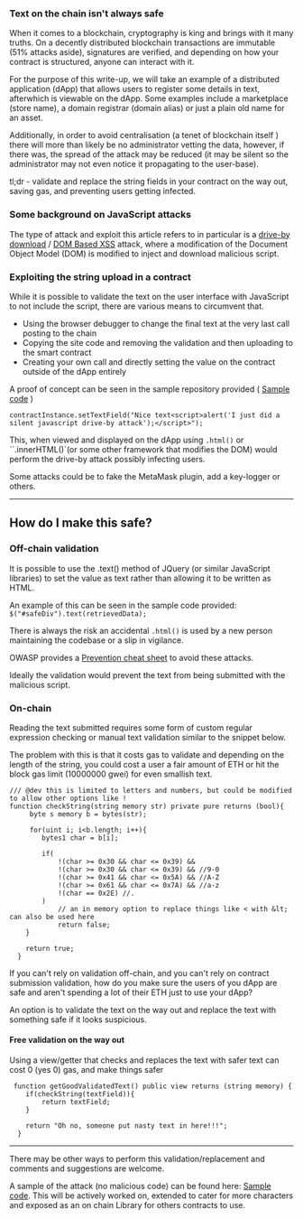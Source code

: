 ### Text on the chain isn't always safe
When it comes to a blockchain, cryptography is king and brings with it many truths. On a decently distributed blockchain transactions are immutable (51% attacks aside), signatures are verified, and depending on how your contract is structured, anyone can interact with it. 

For the purpose of this write-up, we will take an example of a distributed application (dApp) that allows users to register some details in text, afterwhich is viewable on the dApp. Some examples include a marketplace (store name), a domain registrar (domain alias) or just a plain old name for an asset. 

Additionally, in order to avoid centralisation (a tenet of blockchain itself ) there will more than likely be no administrator vetting the data, however, if there was, the spread of the attack may be reduced (it may be silent so the administrator may not even notice it propagating to the user-base).

tl;dr - validate and replace the string fields in your contract on the way out, saving gas, and preventing users getting infected.

### Some background on JavaScript attacks
The type of attack and exploit this article refers to in particular is a [drive-by download](https://www.exabeam.com/information-security/drive-by-download/ "Drive by download") / [DOM Based XSS](https://owasp.org/www-community/attacks/DOM_Based_XSS "Cross-site scripting") attack, where a modification of the Document Object Model (DOM) is modified to inject and download malicious script.


### Exploiting the string upload in a contract
While it is possible to validate the text on the user interface with JavaScript to not include the script, there are various means to circumvent that. 

* Using the browser debugger to change the final text at the very last call posting to the chain 
* Copying the site code and removing the validation and then uploading to the smart contract
* Creating your own call and directly setting the value on the contract outside of the dApp entirely

A proof of concept can be seen in the sample repository provided ( [Sample code](https://github.com/thedarkjester/SolidityAttackVector "Github sample") )

`contractInstance.setTextField("Nice text<script>alert('I just did a silent javascript drive-by attack');</script>");`

This, when viewed and displayed on the dApp using `.html()` or ``.innerHTML()`(or some other framework that modifies the DOM) would perform the drive-by attack possibly infecting users.  
  
Some attacks could be to fake the MetaMask plugin, add a key-logger or others.

****

## How do I make this safe?


### Off-chain validation

It is possible to use the .text() method of JQuery (or similar JavaScript libraries) to set the value as text rather than allowing it to be written as HTML. 

An example of this can be seen in the sample code provided:
`$("#safeDiv").text(retrievedData);`

There is always the risk an accidental `.html()` is used by a new person maintaining the codebase or a slip in vigilance.  

OWASP provides a [Prevention cheat sheet](https://cheatsheetseries.owasp.org/cheatsheets/DOM_based_XSS_Prevention_Cheat_Sheet.html "Cheat sheet") to avoid these attacks.

Ideally the validation would prevent the text from being submitted with the malicious script.

### On-chain
Reading the text submitted requires some form of custom regular expression checking or manual text validation similar to the snippet below.

The problem with this is that it costs gas to validate and depending on the length of the string, you could cost a user a fair amount of ETH or hit the block gas limit (10000000 gwei) for even smallish text.

```     
/// @dev this is limited to letters and numbers, but could be modified to allow other options like !
function checkString(string memory str) private pure returns (bool){
     byte s memory b = bytes(str);

     for(uint i; i<b.length; i++){
        bytes1 char = b[i];

        if(
            !(char >= 0x30 && char <= 0x39) &&
            !(char >= 0x30 && char <= 0x39) && //9-0
            !(char >= 0x41 && char <= 0x5A) && //A-Z
            !(char >= 0x61 && char <= 0x7A) && //a-z
            !(char == 0x2E) //.
        )
            // an in memory option to replace things like < with &lt; can also be used here
            return false;
    }

    return true;
  }
```

If you can't rely on validation off-chain, and you can't rely on contract submission validation, how do you make sure the users of you dApp are safe and aren't spending a lot of their ETH just to use your dApp?

An option is to validate the text on the way out and replace the text with something safe if it looks suspicious.

#### Free validation on the way out

Using a view/getter that checks and replaces the text with safer text can cost 0 (yes 0) gas, and make things safer  
  
```
 function getGoodValidatedText() public view returns (string memory) {
    if(checkString(textField)){
        return textField;
    }

    return "Oh no, someone put nasty text in here!!!"; 
  } 
```

****

There may be other ways to perform this validation/replacement and comments and suggestions are welcome. 

A sample of the attack (no malicious code) can be found here: [Sample code](https://github.com/thedarkjester/SolidityAttackVector "Github sample"). This will be actively worked on, extended to cater for more characters and exposed as an on chain Library for others contracts to use.
